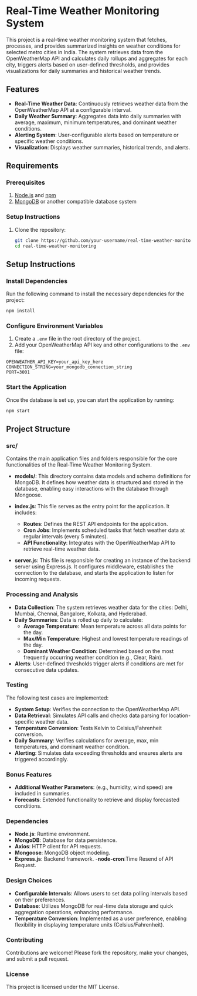 # Real-Time Weather Monitoring System

This project is a real-time weather monitoring system that fetches, processes, and provides summarized insights on weather conditions for selected metro cities in India. The system retrieves data from the OpenWeatherMap API and calculates daily rollups and aggregates for each city, triggers alerts based on user-defined thresholds, and provides visualizations for daily summaries and historical weather trends.

## Features

- **Real-Time Weather Data**: Continuously retrieves weather data from the OpenWeatherMap API at a configurable interval.
- **Daily Weather Summary**: Aggregates data into daily summaries with average, maximum, minimum temperatures, and dominant weather conditions.
- **Alerting System**: User-configurable alerts based on temperature or specific weather conditions.
- **Visualization**: Displays weather summaries, historical trends, and alerts.

## Requirements

### Prerequisites

1. [Node.js](https://nodejs.org/) and [npm](https://www.npmjs.com/)
2. [MongoDB](https://www.mongodb.com/) or another compatible database system

### Setup Instructions

1. Clone the repository:
   ```bash
   git clone https://github.com/your-username/real-time-weather-monitoring.git
   cd real-time-weather-monitoring

## Setup Instructions

### Install Dependencies

Run the following command to install the necessary dependencies for the project:

```bash
npm install
```

### Configure Environment Variables

1. Create a `.env` file in the root directory of the project.
2. Add your OpenWeatherMap API key and other configurations to the `.env` file:

```plaintext
OPENWEATHER_API_KEY=your_api_key_here
CONNECTION_STRING=your_mongodb_connection_string
PORT=3001
```

### Start the Application

Once the database is set up, you can start the application by running:

```bash
npm start
```

## Project Structure

### **src/**
Contains the main application files and folders responsible for the core functionalities of the Real-Time Weather Monitoring System.

- **models/**: This directory contains data models and schema definitions for MongoDB. It defines how weather data is structured and stored in the database, enabling easy interactions with the database through Mongoose.

- **index.js**: This file serves as the entry point for the application. It includes:
  - **Routes**: Defines the REST API endpoints for the application.
  - **Cron Jobs**: Implements scheduled tasks that fetch weather data at regular intervals (every 5 minutes).
  - **API Functionality**: Integrates with the OpenWeatherMap API to retrieve real-time weather data.

- **server.js**: This file is responsible for creating an instance of the backend server using Express.js. It configures middleware, establishes the connection to the database, and starts the application to listen for incoming requests.


### Processing and Analysis

- **Data Collection**: The system retrieves weather data for the cities: Delhi, Mumbai, Chennai, Bangalore, Kolkata, and Hyderabad.
- **Daily Summaries**: Data is rolled up daily to calculate:
  - **Average Temperature**: Mean temperature across all data points for the day.
  - **Max/Min Temperature**: Highest and lowest temperature readings of the day.
  - **Dominant Weather Condition**: Determined based on the most frequently occurring weather condition (e.g., Clear, Rain).
- **Alerts**: User-defined thresholds trigger alerts if conditions are met for consecutive data updates.

### Testing

The following test cases are implemented:

- **System Setup**: Verifies the connection to the OpenWeatherMap API.
- **Data Retrieval**: Simulates API calls and checks data parsing for location-specific weather data.
- **Temperature Conversion**: Tests Kelvin to Celsius/Fahrenheit conversion.
- **Daily Summary**: Verifies calculations for average, max, min temperatures, and dominant weather condition.
- **Alerting**: Simulates data exceeding thresholds and ensures alerts are triggered accordingly.

### Bonus Features

- **Additional Weather Parameters**: (e.g., humidity, wind speed) are included in summaries.
- **Forecasts**: Extended functionality to retrieve and display forecasted conditions.

### Dependencies

- **Node.js**: Runtime environment.
- **MongoDB**: Database for data persistence.
- **Axios**: HTTP client for API requests.
- **Mongoose**: MongoDB object modeling.
- **Express.js**: Backend framework.
-**node-cron**:Time Resend of API Request.

### Design Choices

- **Configurable Intervals**: Allows users to set data polling intervals based on their preferences.
- **Database**: Utilizes MongoDB for real-time data storage and quick aggregation operations, enhancing performance.
- **Temperature Conversion**: Implemented as a user preference, enabling flexibility in displaying temperature units (Celsius/Fahrenheit).

### Contributing

Contributions are welcome! Please fork the repository, make your changes, and submit a pull request.

### License

This project is licensed under the MIT License.


